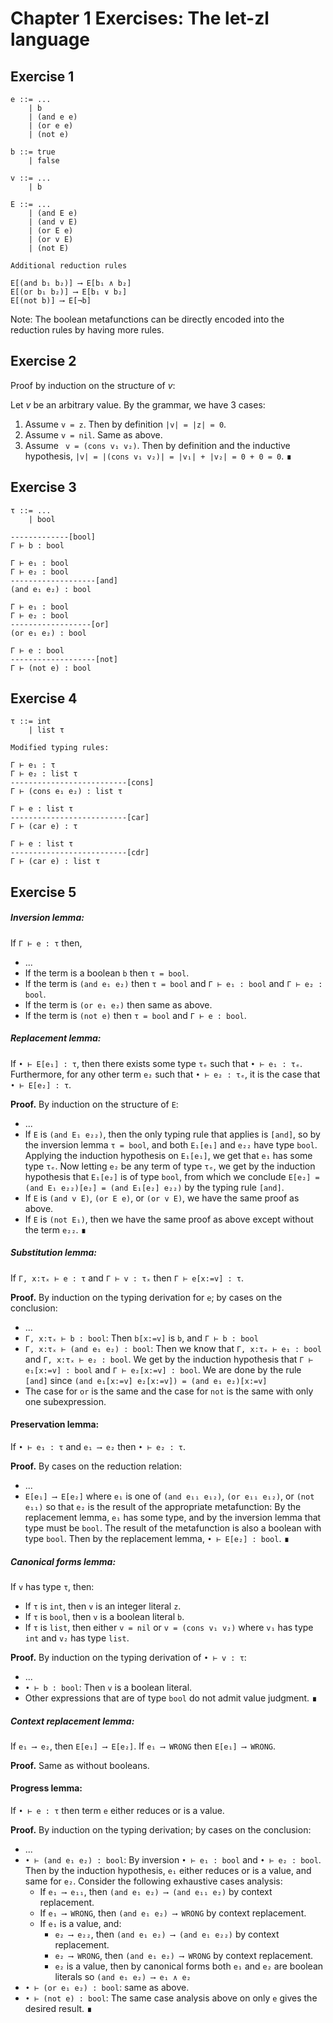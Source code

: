 # Chapter 1 Exercises: The let-zl language

## Exercise 1
```
e ::= ...
    | b
    | (and e e)
    | (or e e)
    | (not e)

b ::= true
    | false

v ::= ...
    | b

E ::= ...
    | (and E e)
    | (and v E)
    | (or E e)
    | (or v E)
    | (not E)

Additional reduction rules

E[(and b₁ b₂)] ⟶ E[b₁ ∧ b₂]
E[(or b₁ b₂)] ⟶ E[b₁ ∨ b₂]
E[(not b)] ⟶ E[¬b]
```
Note: The boolean metafunctions can be directly encoded into the reduction rules by having more rules.
## Exercise 2
Proof by induction on the structure of _v_:

Let _v_ be an arbitrary value. By the grammar, we have 3 cases:
1. Assume `v = z`. Then by definition `|v| = |z| = 0`.
2. Assume `v = nil`. Same as above.
3. Assume ` v = (cons v₁ v₂)`. Then by definition and the inductive hypothesis, `|v| = |(cons v₁ v₂)| = |v₁| + |v₂| = 0 + 0 = 0`. ∎

## Exercise 3
```
τ ::= ...
    | bool

-------------[bool]
Γ ⊢ b : bool

Γ ⊢ e₁ : bool
Γ ⊢ e₂ : bool
-------------------[and]
(and e₁ e₂) : bool

Γ ⊢ e₁ : bool
Γ ⊢ e₂ : bool
------------------[or]
(or e₁ e₂) : bool

Γ ⊢ e : bool
-------------------[not]
Γ ⊢ (not e) : bool
```

## Exercise 4
```
τ ::= int
    | list τ

Modified typing rules:

Γ ⊢ e₁ : τ
Γ ⊢ e₂ : list τ
--------------------------[cons]
Γ ⊢ (cons e₁ e₂) : list τ

Γ ⊢ e : list τ
--------------------------[car]
Γ ⊢ (car e) : τ

Γ ⊢ e : list τ
--------------------------[cdr]
Γ ⊢ (car e) : list τ
```

## Exercise 5
##### Inversion lemma:

If `Γ ⊢ e : τ` then,
* ...
* If the term is a boolean `b` then `τ = bool`.
* If the term is `(and e₁ e₂)` then `τ = bool` and `Γ ⊢ e₁ : bool` and `Γ ⊢ e₂ : bool`.
* If the term is `(or e₁ e₂)` then same as above.
* If the term is `(not e)` then `τ = bool` and `Γ ⊢ e : bool`.

##### Replacement lemma:

If `• ⊢ E[e₁] : τ`, then there exists some type `τₑ` such that `• ⊢ e₁ : τₑ`. Furthermore, for any other term `e₂` such that `• ⊢ e₂ : τₑ`, it is the case that `• ⊢ E[e₂] : τ`.

**Proof.** By induction on the structure of `E`:
* ...
* If `E` is `(and E₁ e₂₂)`, then the only typing rule that applies is `[and]`, so by the inversion lemma `τ = bool`, and both `E₁[e₁]` and `e₂₂` have type `bool`. Applying the induction hypothesis on `E₁[e₁]`, we get that `e₁` has some type `τₑ`. Now letting `e₂` be any term of type `τₑ`, we get by the induction hypothesis that `E₁[e₂]` is of type `bool`, from which we conclude `E[e₂] = (and E₁ e₂₂)[e₂] = (and E₁[e₂] e₂₂)` by the typing rule `[and]`.
* If `E` is `(and v E)`, `(or E e)`, or `(or v E)`, we have the same proof as above.
* If `E` is `(not E₁)`, then we have the same proof as above except without the term `e₂₂`. ∎

##### Substitution lemma:
If `Γ, x:τₓ ⊢ e : τ` and `Γ ⊢ v : τₓ` then `Γ ⊢ e[x:=v] : τ`.

**Proof.** By induction on the typing derivation for `e`; by cases on the conclusion:
* ...
* `Γ, x:τₓ ⊢ b : bool`: Then `b[x:=v]` is `b`, and `Γ ⊢ b : bool`
* `Γ, x:τₓ ⊢ (and e₁ e₂) : bool`: Then we know that `Γ, x:τₓ ⊢ e₁ : bool` and `Γ, x:τₓ ⊢ e₂ : bool`. We get by the induction hypothesis that `Γ ⊢ e₁[x:=v] : bool` and `Γ ⊢ e₂[x:=v] : bool`. We are done by the rule `[and]` since `(and e₁[x:=v] e₂[x:=v]) = (and e₁ e₂)[x:=v]`
* The case for `or` is the same and the case for `not` is the same with only one subexpression.

#### Preservation lemma:
If `• ⊢ e₁ : τ` and `e₁ ⟶ e₂` then `• ⊢ e₂ : τ`.

**Proof.** By cases on the reduction relation:
* ...
* `E[e₁] ⟶ E[e₂]` where `e₁` is one of `(and e₁₁ e₁₂)`, `(or e₁₁ e₁₂)`, or `(not e₁₁)` so that `e₂` is the result of the appropriate metafunction: By the replacement lemma, `e₁` has some type, and by the inversion lemma that type must be `bool`. The result of the metafunction is also a boolean with type `bool`. Then by the replacement lemma, `• ⊢ E[e₂] : bool`. ∎

##### Canonical forms lemma:
If `v` has type `τ`, then:
* If `τ` is `int`, then `v` is an integer literal `z`.
* If `τ` is `bool`, then `v` is a boolean literal `b`.
* If `τ` is `list`, then either `v = nil` or `v = (cons v₁ v₂)` where `v₁` has type `int` and `v₂` has type `list`.

**Proof.** By induction on the typing derivation of `• ⊢ v : τ`:
* ...
* `• ⊢ b : bool`: Then `v` is a boolean literal.
* Other expressions that are of type `bool` do not admit value judgment. ∎

##### Context replacement lemma:
If `e₁ ⟶ e₂`, then `E[e₁] ⟶ E[e₂]`. If `e₁ ⟶ WRONG` then `E[e₁] ⟶ WRONG`.

**Proof.**
Same as without booleans.

#### Progress lemma:
If `• ⊢ e : τ` then term `e` either reduces or is a value.

**Proof.** By induction on the typing derivation; by cases on the conclusion:
* ...
* `• ⊢ (and e₁ e₂) : bool`: By inversion `• ⊢ e₁ : bool` and `• ⊢ e₂ : bool`. Then by the induction hypothesis, `e₁` either reduces or is a value, and same for `e₂`. Consider the following exhaustive cases analysis:
    * If `e₁ ⟶ e₁₁`, then `(and e₁ e₂) ⟶ (and e₁₁ e₂)` by context replacement.
    * If `e₁ ⟶ WRONG`, then `(and e₁ e₂) ⟶ WRONG` by context replacement.
    * If `e₁` is a value, and:
        * `e₂ ⟶ e₂₂`, then `(and e₁ e₂) ⟶ (and e₁ e₂₂)` by context replacement.
        * `e₂ ⟶ WRONG`, then `(and e₁ e₂) ⟶ WRONG` by context replacement.
        * `e₂` is a value, then by canonical forms both `e₁` and `e₂` are boolean literals so `(and e₁ e₂) ⟶ e₁ ∧ e₂`
* `• ⊢ (or e₁ e₂) : bool`: same as above.
* `• ⊢ (not e) : bool`: The same case analysis above on only `e` gives the desired result. ∎
